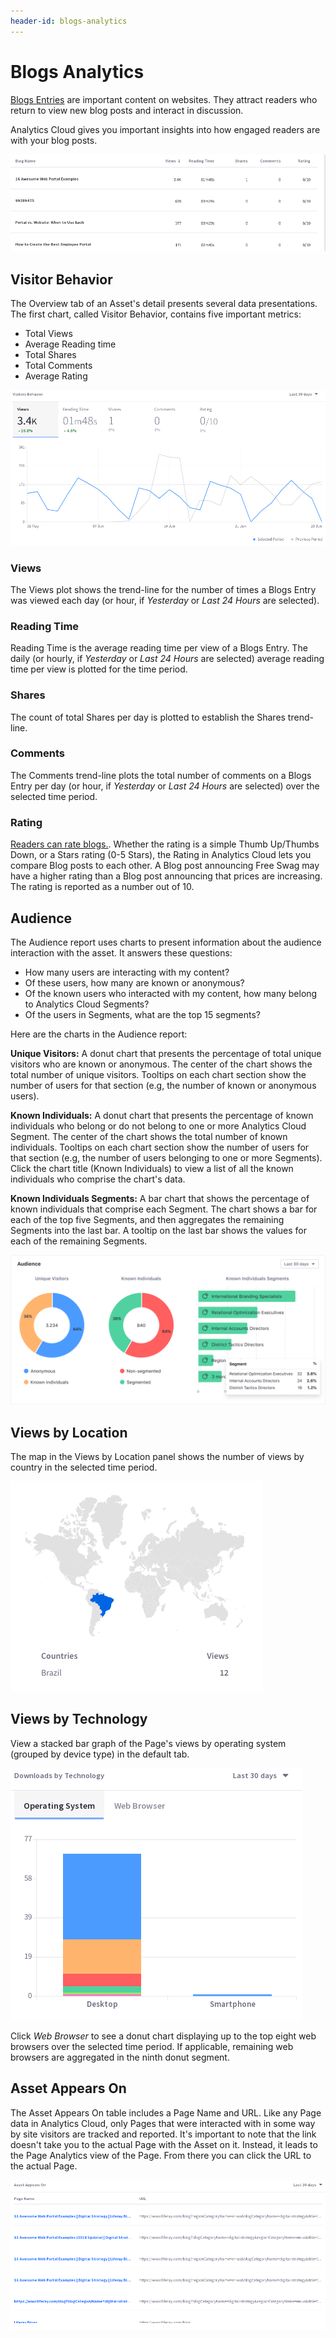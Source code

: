 ```yaml
---
header-id: blogs-analytics
---
```


# Blogs Analytics

[Blogs Entries](/docs/7-1/user/-/knowledge_base/u/publishing-blogs) 
are important content on websites. They attract readers who return to view new
blog posts and interact in discussion.

Analytics Cloud gives you important insights into how engaged readers are with
your blog posts.

![Figure 1: By default, Blogs are listed in descending order of Views.](../../images/assets-blogs.png)

## Visitor Behavior

The Overview tab of an Asset's detail presents several data presentations. The
first chart, called Visitor Behavior, contains five important metrics:

- Total Views
- Average Reading time
- Total Shares
- Total Comments
- Average Rating

![Figure 2: The Visitors Behavior chart contains important trend lines.](../../images/assets-blogs-vb.png)

### Views

The Views plot shows the trend-line for the number of times a Blogs Entry was
viewed each day (or hour, if *Yesterday* or *Last 24 Hours* are selected).

### Reading Time

Reading Time is the average reading time per view of a Blogs Entry. The daily
(or hourly, if *Yesterday* or *Last 24 Hours* are selected) average reading time
per view is plotted for the time period.

### Shares

The count of total Shares per day is plotted to establish the Shares trend-line.

### Comments

The Comments trend-line plots the total number of comments on a Blogs Entry per
day (or hour, if *Yesterday* or *Last 24 Hours* are selected) over the selected
time period.

### Rating

[Readers can rate blogs.](/docs/7-1/user/-/knowledge_base/u/displaying-blogs). 
Whether the rating is a simple Thumb Up/Thumbs Down, or a Stars rating (0-5
Stars), the Rating in Analytics Cloud lets you compare Blog posts to each other.
A Blog post announcing Free Swag may have a higher rating than a Blog post
announcing that prices are increasing. The rating is reported as a number out of
10.

<!-- todo: get more detail from the devs -->

## Audience

The Audience report uses charts to present information about the audience 
interaction with the asset. It answers these questions: 

-   How many users are interacting with my content?
-   Of these users, how many are known or anonymous?
-   Of the known users who interacted with my content, how many belong to 
    Analytics Cloud Segments?
-   Of the users in Segments, what are the top 15 segments? 

Here are the charts in the Audience report: 

**Unique Visitors:** A donut chart that presents the percentage of total unique 
visitors who are known or anonymous. The center of the chart shows the total 
number of unique visitors. Tooltips on each chart section show the number of 
users for that section (e.g, the number of known or anonymous users). 

**Known Individuals:** A donut chart that presents the percentage of known 
individuals who belong or do not belong to one or more Analytics Cloud Segment. 
The center of the chart shows the total number of known individuals. Tooltips on 
each chart section show the number of users for that section (e.g, the number of 
users belonging to one or more Segments). Click the chart title (Known 
Individuals) to view a list of all the known individuals who comprise the 
chart's data. 

**Known Individuals Segments:** A bar chart that shows the percentage of known 
individuals that comprise each Segment. The chart shows a bar for each of the 
top five Segments, and then aggregates the remaining Segments into the last bar. 
A tooltip on the last bar shows the values for each of the remaining Segments. 

![Figure 3: The Audience report visualizes how individuals interact with the asset.](../../images/audience-report.png)

## Views by Location

The map in the Views by Location panel shows the number of views by country in 
the selected time period. 

![Figure 4: From which location do users interact with the Asset most frequently?](../../images/assets-interaction-location.png)

## Views by Technology

View a stacked bar graph of the Page's views by operating system (grouped by
device type) in the default tab.

![Figure 5: What technologies are used to interact with the Asset?](../../images/assets-dm-dbt.png)

Click *Web Browser* to see a donut chart displaying up to the top eight web
browsers over the selected time period. If applicable, remaining web browsers
are aggregated in the ninth donut segment.

## Asset Appears On

The Asset Appears On table includes a Page Name and URL. Like any Page data in
Analytics Cloud, only Pages that were interacted with in some way by site
visitors are tracked and reported. It's important to note that the link
doesn't take you to the actual Page with the Asset on it. Instead, it leads to
the Page Analytics view of the Page. From there you can click the URL to the
actual Page.

![Figure 6: What Pages does the Asset appear on?](../../images/assets-appears-on.png)
